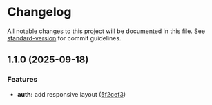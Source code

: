 # Changelog

All notable changes to this project will be documented in this file. See [standard-version](https://github.com/conventional-changelog/standard-version) for commit guidelines.

## 1.1.0 (2025-09-18)


### Features

* **auth:** add responsive layout ([5f2cef3](https://github.com/NemoX12/realtime-chat-app/commit/5f2cef3d3a4c9f5998ad0959a12eb3e69e24a358))
